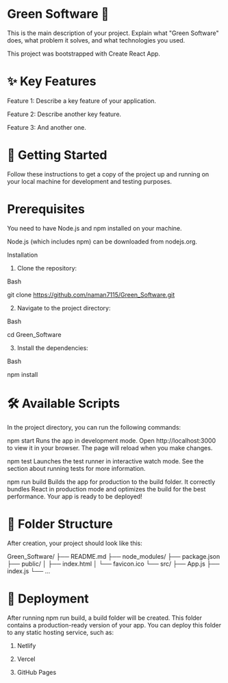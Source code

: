 # Green Software 🌿
This is the main description of your project. Explain what "Green Software" does, what problem it solves, and what technologies you used.

This project was bootstrapped with Create React App.

# ✨ Key Features
Feature 1: Describe a key feature of your application.

Feature 2: Describe another key feature.

Feature 3: And another one.

# 🚀 Getting Started
Follow these instructions to get a copy of the project up and running on your local machine for development and testing purposes.

# Prerequisites
You need to have Node.js and npm installed on your machine.

Node.js (which includes npm) can be downloaded from nodejs.org.

Installation
1. Clone the repository:

Bash

git clone https://github.com/naman7115/Green_Software.git

2. Navigate to the project directory:

Bash

cd Green_Software

3. Install the dependencies:

Bash

npm install

# 🛠️ Available Scripts
In the project directory, you can run the following commands:

npm start
Runs the app in development mode. Open http://localhost:3000 to view it in your browser. The page will reload when you make changes.

npm test
Launches the test runner in interactive watch mode. See the section about running tests for more information.

npm run build
Builds the app for production to the build folder. It correctly bundles React in production mode and optimizes the build for the best performance. Your app is ready to be deployed!

# 📂 Folder Structure
After creation, your project should look like this:

Green_Software/
├── README.md
├── node_modules/
├── package.json
├── public/
│   ├── index.html
│   └── favicon.ico
└── src/
    ├── App.js
    ├── index.js
    └── ...

# 🚢 Deployment
After running npm run build, a build folder will be created. This folder contains a production-ready version of your app. You can deploy this folder to any static hosting service, such as:

1. Netlify

2. Vercel

3. GitHub Pages